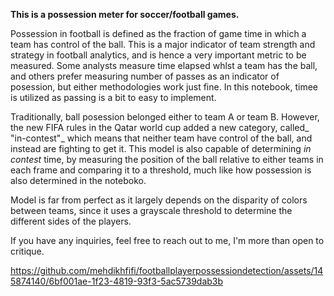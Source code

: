 **This is a possession meter for soccer/football games.**

Possession in football is defined as the fraction of game time in which a team has control of the ball. This is a major indicator of team strength and strategy in football analytics, and is hence a very important metric to be measured. Some analysts measure time elapsed whlst a team has the ball, and others prefer measuring number of passes as an indicator of posession, but either methodologies work just fine. In this notebook, timee is utilized as passing is a bit to easy to implement. 


Traditionally, ball posession belonged either to team A or team B. However, the new FIFA rules in the Qatar world cup added a new category, called_ "in-contest"_ which means that neither team have control of the ball, and instead are fighting to get it. This model is also capable of determining _in contest_ time, by measuring the position of the ball relative to either teams in each frame and comparing it to a threshold, much like how possession is also determined in the noteboko.


Model is far from perfect as it largely depends on the disparity of colors between teams, since it uses a grayscale threshold to determine the different sides of the players.


If you have any inquiries, feel free to reach out to me, I'm more than open to critique.







https://github.com/mehdikhfifi/footballplayerpossessiondetection/assets/145874140/6bf001ae-1f23-4819-93f3-5ac5739dab3b


